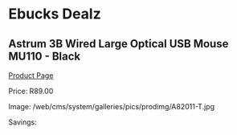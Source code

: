 
# Ebucks Dealz
## Astrum 3B Wired Large Optical USB Mouse MU110 - Black
[Product Page](https://www.ebucks.com/web/shop/productSelected.do?prodId=1206283642&catId=365757697)

Price: R89.00

Image: /web/cms/system/galleries/pics/prodimg/A82011-T.jpg

Savings: 


	
